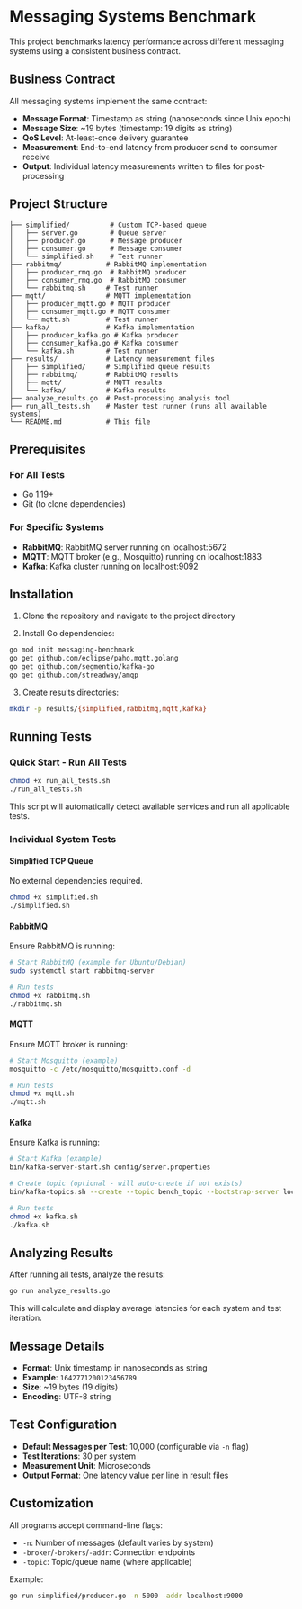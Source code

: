 # Messaging Systems Benchmark

This project benchmarks latency performance across different messaging systems using a consistent business contract.

## Business Contract

All messaging systems implement the same contract:
- **Message Format**: Timestamp as string (nanoseconds since Unix epoch)
- **Message Size**: ~19 bytes (timestamp: 19 digits as string)
- **QoS Level**: At-least-once delivery guarantee
- **Measurement**: End-to-end latency from producer send to consumer receive
- **Output**: Individual latency measurements written to files for post-processing

## Project Structure

```
├── simplified/          # Custom TCP-based queue
│   ├── server.go        # Queue server
│   ├── producer.go      # Message producer
│   ├── consumer.go      # Message consumer
│   └── simplified.sh    # Test runner
├── rabbitmq/           # RabbitMQ implementation
│   ├── producer_rmq.go  # RabbitMQ producer
│   ├── consumer_rmq.go  # RabbitMQ consumer
│   └── rabbitmq.sh     # Test runner
├── mqtt/               # MQTT implementation
│   ├── producer_mqtt.go # MQTT producer
│   ├── consumer_mqtt.go # MQTT consumer
│   └── mqtt.sh         # Test runner
├── kafka/              # Kafka implementation
│   ├── producer_kafka.go # Kafka producer
│   ├── consumer_kafka.go # Kafka consumer
│   └── kafka.sh        # Test runner
├── results/            # Latency measurement files
│   ├── simplified/     # Simplified queue results
│   ├── rabbitmq/       # RabbitMQ results
│   ├── mqtt/           # MQTT results
│   └── kafka/          # Kafka results
├── analyze_results.go  # Post-processing analysis tool
├── run_all_tests.sh    # Master test runner (runs all available systems)
└── README.md           # This file
```

## Prerequisites

### For All Tests
- Go 1.19+
- Git (to clone dependencies)

### For Specific Systems
- **RabbitMQ**: RabbitMQ server running on localhost:5672
- **MQTT**: MQTT broker (e.g., Mosquitto) running on localhost:1883
- **Kafka**: Kafka cluster running on localhost:9092

## Installation

1. Clone the repository and navigate to the project directory

2. Install Go dependencies:
```bash
go mod init messaging-benchmark
go get github.com/eclipse/paho.mqtt.golang
go get github.com/segmentio/kafka-go
go get github.com/streadway/amqp
```

3. Create results directories:
```bash
mkdir -p results/{simplified,rabbitmq,mqtt,kafka}
```

## Running Tests

### Quick Start - Run All Tests
```bash
chmod +x run_all_tests.sh
./run_all_tests.sh
```
This script will automatically detect available services and run all applicable tests.

### Individual System Tests

#### Simplified TCP Queue
No external dependencies required.
```bash
chmod +x simplified.sh
./simplified.sh
```

#### RabbitMQ
Ensure RabbitMQ is running:
```bash
# Start RabbitMQ (example for Ubuntu/Debian)
sudo systemctl start rabbitmq-server

# Run tests
chmod +x rabbitmq.sh
./rabbitmq.sh
```

#### MQTT
Ensure MQTT broker is running:
```bash
# Start Mosquitto (example)
mosquitto -c /etc/mosquitto/mosquitto.conf -d

# Run tests
chmod +x mqtt.sh
./mqtt.sh
```

#### Kafka
Ensure Kafka is running:
```bash
# Start Kafka (example)
bin/kafka-server-start.sh config/server.properties

# Create topic (optional - will auto-create if not exists)
bin/kafka-topics.sh --create --topic bench_topic --bootstrap-server localhost:9092

# Run tests
chmod +x kafka.sh
./kafka.sh
```

## Analyzing Results

After running all tests, analyze the results:
```bash
go run analyze_results.go
```

This will calculate and display average latencies for each system and test iteration.

## Message Details

- **Format**: Unix timestamp in nanoseconds as string
- **Example**: `1642771200123456789`
- **Size**: ~19 bytes (19 digits)
- **Encoding**: UTF-8 string

## Test Configuration

- **Default Messages per Test**: 10,000 (configurable via `-n` flag)
- **Test Iterations**: 30 per system
- **Measurement Unit**: Microseconds
- **Output Format**: One latency value per line in result files

## Customization

All programs accept command-line flags:
- `-n`: Number of messages (default varies by system)
- `-broker`/`-brokers`/`-addr`: Connection endpoints
- `-topic`: Topic/queue name (where applicable)

Example:
```bash
go run simplified/producer.go -n 5000 -addr localhost:9000
```